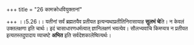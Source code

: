 +++
title = "26 कामक्रोधवियुक्तानां"

+++
।।5.26।। यतीनां सर्वं ब्रह्मतयैव प्रतीयत इत्यन्यथाप्रतीतिनिरासायाह
**सुलभं चे**ति। न केवलं उक्तलक्षणा इति चार्थः। इदं चासाधारणधर्मत्वात्
ज्ञानिलक्षणं भवत्येव। सौलभ्यवाचि किमप्यत्र न प्रतीयत इत्यतस्तदुपादाय
व्याचष्टे **अभित** इति सर्वदेशकालेष्वित्यर्थः।
